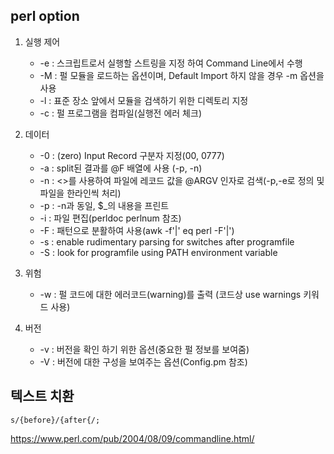 ## perl option

1. 실행 제어
    - -e  : 스크립트로서 실행할 스트링을 지정 하여 Command Line에서 수행
    - -M : 펄 모듈을 로드하는 옵션이며, Default Import 하지 않을 경우 -m 옵션을 사용
    - -l   : 표준 장소 앞에서 모듈을 검색하기 위한 디렉토리 지정 
    - -c  : 펄 프로그램을 컴파일(실행전 에러 체크)

2. 데이터
    - -0  : (zero) Input Record 구분자 지정(00, 0777)
    - -a  : split된 결과를 @F 배열에 사용 (-p, -n)
    - -n  : <>를 사용하여 파일에 레코드 값을 @ARGV 인자로 검색(-p,-e로 정의 및 파일을 한라인씩 처리)
    - -p  : -n과 동일, $_의 내용을 프린트
    - -i   : 파일 편집(perldoc perlnum 참조)
    - -F  : 패턴으로 분활하여 사용(awk -f'|' eq perl -F'|')
    - -s : enable rudimentary parsing for switches after programfile
    - -S : look for programfile using PATH environment variable

3. 위험
    - -w  : 펄 코드에 대한 에러코드(warning)를 출력 (코드상 use warnings 키워드 사용)

4. 버전
    - -v   : 버전을 확인 하기 위한 옵션(중요한 펄 정보를 보여줌)
    - -V   : 버전에 대한 구성을 보여주는 옵션(Config.pm 참조)

## 텍스트 치환

```
s/{before}/{after{/;
```

https://www.perl.com/pub/2004/08/09/commandline.html/